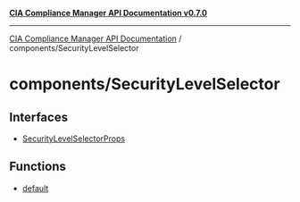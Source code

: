[**CIA Compliance Manager API Documentation v0.7.0**](../../README.md)

***

[CIA Compliance Manager API Documentation](../../modules.md) / components/SecurityLevelSelector

# components/SecurityLevelSelector

## Interfaces

- [SecurityLevelSelectorProps](interfaces/SecurityLevelSelectorProps.md)

## Functions

- [default](functions/default.md)
